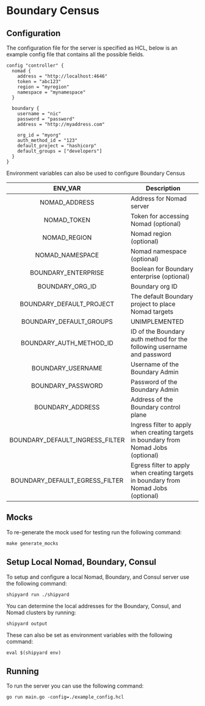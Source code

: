 # Boundary Census

## Configuration

The configuration file for the server is specified as HCL, below is an example config file that contains all the possible
fields.

```hcl
config "controller" {
  nomad {
    address = "http://localhost:4646"
    token = "abc123" 
    region = "myregion"
    namespace = "mynamespace"
  }

  boundary {
    username = "nic"
    password = "password"
    address = "http://myaddress.com"

    org_id = "myorg"
    auth_method_id = "123"
    default_project = "hashicorp"
    default_groups = ["developers"]
  }
}
```

Environment variables can also be used to configure Boundary Census

|             ENV_VAR             | Description                                                                          |
|:-------------------------------:|--------------------------------------------------------------------------------------|
| NOMAD_ADDRESS                   | Address for Nomad server                                                             |
| NOMAD_TOKEN                     | Token for accessing Nomad (optional)                                                 |
| NOMAD_REGION                    | Nomad region (optional)                                                              |
| NOMAD_NAMESPACE                 | Nomad namespace (optional)                                                           |
| BOUNDARY_ENTERPRISE             | Boolean for Boundary enterprise (optional)                                           |
| BOUNDARY_ORG_ID                 | Boundary org ID                                                                      |
| BOUNDARY_DEFAULT_PROJECT        | The default Boundary project to place Nomad targets                                  |
| BOUNDARY_DEFAULT_GROUPS         | UNIMPLEMENTED                                                                        |
| BOUNDARY_AUTH_METHOD_ID         | ID of the Boundary auth method for the following username and password               |
| BOUNDARY_USERNAME               | Username of the Boundary Admin                                                       |
| BOUNDARY_PASSWORD               | Password of the Boundary Admin                                                       |
| BOUNDARY_ADDRESS                | Address of the Boundary control plane                                                |
| BOUNDARY_DEFAULT_INGRESS_FILTER | Ingress filter to apply when creating targets in boundary from Nomad Jobs (optional) |
| BOUNDARY_DEFAULT_EGRESS_FILTER  | Egress filter to apply when creating targets in boundary from Nomad Jobs (optional)  |

## Mocks

To re-generate the mock used for testing run the following command:

```shell
make generate_mocks
```


## Setup Local Nomad, Boundary, Consul

To setup and configure a local Nomad, Boundary, and Consul server use the following command:

```shell
shipyard run ./shipyard
```

You can determine the local addresses for the Boundary, Consul, and Nomad clusters by running:

```
shipyard output
```

These can also be set as environment variables with the following command:

```
eval $(shipyard env)
```

## Running

To run the server you can use the following command:

```shell
go run main.go -config=./example_config.hcl
```
